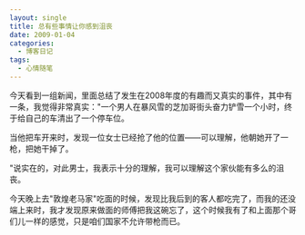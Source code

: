 ```yaml
---
layout: single
title: 总有些事情让你感到沮丧
date: 2009-01-04
categories:
  - 博客日记
tags:
  - 心情随笔
---
```


今天看到一组新闻，里面总结了发生在2008年度的有趣而又真实的事件，其中有一条，我觉得非常真实：\"一个男人在暴风雪的芝加哥街头奋力铲雪一个小时，终于给自己的车清出了一个停车位。

当他把车开来时，发现一位女士已经抢了他的位置——可以理解，他朝她开了一枪，把她干掉了。

\"说实在的，对此男士，我表示十分的理解，我可以理解这个家伙能有多么的沮丧。

今天晚上去\"敦煌老马家\"吃面的时候，发现比我后到的客人都吃完了，而我的还没端上来时，我才发现原来做面的师傅把我这碗忘了，这个时候我有了和上面那个哥们儿一样的感觉，只是咱们国家不允许带枪而已。
